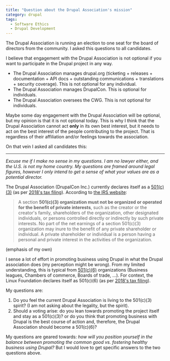 ```yaml
---
title: "Question about the Drupal Association's mission"
category: drupal
tags:
  - Software Ethics
  - Drupal Development
---
```

The Drupal Association is running an election to one seat for the board of directors from the
community. I asked this questions to all candidates.

<!-- more -->

I believe that engagement with the Drupal Association is not optional if you want to participate in
the Drupal project in any way.

- The Drupal Association manages drupal.org (ticketing + releases + documentation + API docs + outstanding communications + translations + security coverage). This is not optional for any individual.
- The Drupal Association manages DrupalCon. This is optional for individuals.
- The Drupal Association oversees the CWG. This is not optional for individuals.

Maybe some day engagement with the Drupal Association will be optional, but my opinion is that it is
not optional today. This is why I think that the Drupal Association cannot act **only** in its own
best interest, but it needs to act on the best interest of the people contributing to the project.
That is regardless of their affiliation and/or feelings towards the association.

On that vein I asked all candidates this:

---
 <p><em>Excuse me if I make no sense in my questions. I am no lawyer either, and the U.S. is not my home country. My questions are framed around legal figures, however I only intend to get a sense of what your values are as a potential director.</em></p>
 
 <p>The Drupal Association (DrupalCon Inc.) currently declares itself as a <a href="https://www.irs.gov/charities-non-profits/charitable-organizations/exemption-requirements-501c3-organizations">501(c)(3)</a> (as per <a href="https://apps.irs.gov/pub/epostcard/cor/271138640_201812_990_2019101616750688.pdf">2018's tax filing</a>). According to <a href="https://www.irs.gov/charities-non-profits/charitable-organizations/inurement-private-benefit-charitable-organizations">the IRS website</a>:</p>
 
 <blockquote>
 <p>A section <strong>501(c)(3) organization must not be organized or operated for the benefit of private interests</strong>, such as the creator or the creator's family, shareholders of the organization, other designated individuals, or persons controlled directly or indirectly by such private interests. No part of the net earnings of a section 501(c)(3) organization may inure to the benefit of any private shareholder or individual. A private shareholder or individual is a person having a personal and private interest in the activities of the organization.</p>
 </blockquote>
 
 <p>(emphasis of my own)</p>
 
 <p>I sense a lot of effort in promoting business using Drupal in what the Drupal association does (my perception might be wrong). From my limited understanding, this is typical from <a href="https://www.irs.gov/charities-non-profits/other-non-profits/types-of-organizations-exempt-under-section-501c6">501(c)(6)</a> organizations (Business leagues, Chambers of commerce, Boards of trade, ...). For context, the Linux Foundation declares itself as 501(c)(6) (as per <a href="https://apps.irs.gov/pub/epostcard/cor/460503801_201812_990O_2020011517035818.pdf">2018's tax filing</a>).</p>
 
 <p>My questions are:</p>
 
 <ol>
 	<li>Do you feel the current Drupal Association is living to the 501(c)(3) spirit? (I am not asking about the legality, but the spirit).</li>
 	<li>Should a voting arise: do you lean towards promoting the project itself and stay as a 501(c)(3)? or do you think that promoting business with Drupal is the best course of action and, therefore, the Drupal Association should become a 501(c)(6)?</li>
 </ol>
 
 <p>My questions are geared towards: <em>how will you position yourself in the balance between promoting the common good vs. fostering healthy business using Drupal?</em> But I would love to get specific answers to the two questions above.</p>
